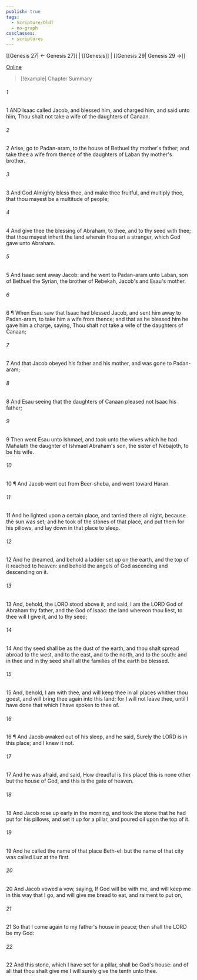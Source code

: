 ```yaml
---
publish: true
tags:
  - Scripture/OldT
  - no-graph
cssclasses:
  - scriptures
---
```

[[Genesis 27| ← Genesis 27]] | [[Genesis]] | [[Genesis 29| Genesis 29 →]]

[Online](https://churchofjesuschrist.org/study/scriptures/ot/gen/28?lang=eng)

>[!example] Chapter Summary
>
###### 1
1 AND Isaac called Jacob, and blessed him, and charged him, and said unto him, Thou shalt not take a wife of the daughters of Canaan.
###### 2
2 Arise, go to Padan-aram, to the house of Bethuel thy mother's father; and take thee a wife from thence of the daughters of Laban thy mother's brother.
###### 3
3 And God Almighty bless thee, and make thee fruitful, and multiply thee, that thou mayest be a multitude of people;
###### 4
4 And give thee the blessing of Abraham, to thee, and to thy seed with thee; that thou mayest inherit the land wherein thou art a stranger, which God gave unto Abraham.
###### 5
5 And Isaac sent away Jacob: and he went to Padan-aram unto Laban, son of Bethuel the Syrian, the brother of Rebekah, Jacob's and Esau's mother.
###### 6
6 ¶ When Esau saw that Isaac had blessed Jacob, and sent him away to Padan-aram, to take him a wife from thence; and that as he blessed him he gave him a charge, saying, Thou shalt not take a wife of the daughters of Canaan;
###### 7
7 And that Jacob obeyed his father and his mother, and was gone to Padan-aram;
###### 8
8 And Esau seeing that the daughters of Canaan pleased not Isaac his father;
###### 9
9 Then went Esau unto Ishmael, and took unto the wives which he had Mahalath the daughter of Ishmael Abraham's son, the sister of Nebajoth, to be his wife.
###### 10
10 ¶ And Jacob went out from Beer-sheba, and went toward Haran.
###### 11
11 And he lighted upon a certain place, and tarried there all night, because the sun was set; and he took of the stones of that place, and put them for his pillows, and lay down in that place to sleep.
###### 12
12 And he dreamed, and behold a ladder set up on the earth, and the top of it reached to heaven: and behold the angels of God ascending and descending on it.
###### 13
13 And, behold, the LORD stood above it, and said, I am the LORD God of Abraham thy father, and the God of Isaac: the land whereon thou liest, to thee will I give it, and to thy seed;
###### 14
14 And thy seed shall be as the dust of the earth, and thou shalt spread abroad to the west, and to the east, and to the north, and to the south: and in thee and in thy seed shall all the families of the earth be blessed.
###### 15
15 And, behold, I am with thee, and will keep thee in all places whither thou goest, and will bring thee again into this land; for I will not leave thee, until I have done that which I have spoken to thee of.
###### 16
16 ¶ And Jacob awaked out of his sleep, and he said, Surely the LORD is in this place; and I knew it not.
###### 17
17 And he was afraid, and said, How dreadful is this place! this is none other but the house of God, and this is the gate of heaven.
###### 18
18 And Jacob rose up early in the morning, and took the stone that he had put for his pillows, and set it up for a pillar, and poured oil upon the top of it.
###### 19
19 And he called the name of that place Beth-el: but the name of that city was called Luz at the first.
###### 20
20 And Jacob vowed a vow, saying, If God will be with me, and will keep me in this way that I go, and will give me bread to eat, and raiment to put on,
###### 21
21 So that I come again to my father's house in peace; then shall the LORD be my God:
###### 22
22 And this stone, which I have set for a pillar, shall be God's house: and of all that thou shalt give me I will surely give the tenth unto thee.



